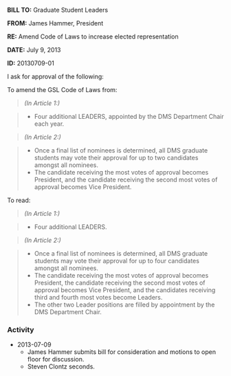 **BILL TO:** Graduate Student Leaders

**FROM:** James Hammer, President

**RE:** Amend Code of Laws to increase elected representation 

**DATE:** July 9, 2013

**ID:** 20130709-01

I ask for approval of the following:

To amend the GSL Code of Laws from:

> *(In Article 1:)*

> * Four additional LEADERS, appointed by the DMS Department Chair each year.

> *(In Article 2:)*

> * Once a final list of nominees is determined, all DMS graduate students may vote their approval for up to two candidates amongst all nominees.
> * The candidate receiving the most votes of approval becomes President, and the candidate receiving the second most votes of approval becomes Vice President.

To read:

> *(In Article 1:)*

> * Four additional LEADERS.

> *(In Article 2:)*

> * Once a final list of nominees is determined, all DMS graduate students may vote their approval for up to four candidates amongst all nominees.
> * The candidate receiving the most votes of approval becomes President, the candidate receiving the second most votes of approval becomes Vice President, and the candidates receiving third and fourth most votes become Leaders.
> * The other two Leader positions are filled by appointment by the DMS Department Chair.

### Activity

* 2013-07-09
    * James Hammer submits bill for consideration and motions to open floor for discussion.
    * Steven Clontz seconds.